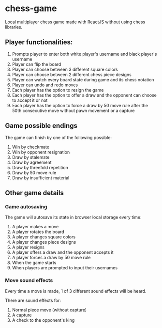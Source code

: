 # chess-game

Local multiplayer chess game made with ReactJS without using chess libraries.

## Player functionalities:

1. Prompts player to enter both white player's username and black player's username
2. Player can flip the board
3. Player can choose between 3 different square colors
4. Player can choose between 2 different chess piece designs
5. Player can watch every board state during game and its chess notation
6. Player can undo and redo moves
7. Each player has the option to resign the game
8. Each player has the option to offer a draw and the opponent can choose to accept it or not
9. Each player has the option to force a draw by 50 move rule after the 50th consecutive move without pawn movement or a capture

## Game possible endings

The game can finish by one of the following possible:

1. Win by checkmate
2. Win by opponent resignation
3. Draw by stalemate
4. Draw by agreement
5. Draw by threefold repetition
6. Draw by 50 move rule
7. Draw by insufficient material

## Other game details

### Game autosaving

The game will autosave its state in browser local storage every time:

1. A player makes a move
2. A player rotates the board
3. A player changes square colors
4. A player changes piece designs
5. A player resigns
6. A player offers a draw and the opponent accepts it
7. A player forces a draw by 50 move rule
8. When the game starts
9. When players are prompted to input their usernames

### Move sound effects

Every time a move is made, 1 of 3 different sound effects will be heard.

There are sound effects for:

1. Normal piece move (without capture)
2. A capture
3. A check to the opponent's king
